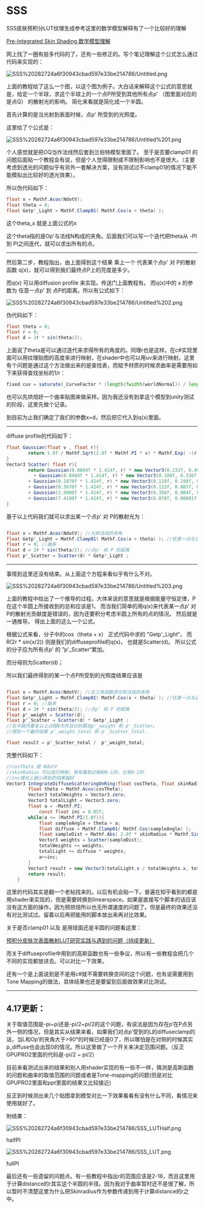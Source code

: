 # SSS

SSS皮肤预积分LUT纹理生成参考这里的数学模型解释有了一个比较好的理解

[Pre-Integrated Skin Shading 数学模型理解](https://zhuanlan.zhihu.com/p/56052015)

网上找了一圈有挺多代码的了，还有一些修正的。写个笔记理解这个公式怎么通过代码来实现的：

![SSS%20282724a6f30943cbad597e33be214786/Untitled.png](SSS%20282724a6f30943cbad597e33be214786/Untitled.png)

上面的教程给了这么一个图，以这个图为例子。大白话来解释这个公式的意思就是，给定一个半球，求这个半球上的一个点P所受到其他所有点p' （图里面对应的是点Q） 的散射光的影响。 简化来看就是简化成一个半圆。

首先计算的是当光射到表面时候，点p' 所受到的光照度。

这里给了个公式是：

![SSS%20282724a6f30943cbad597e33be214786/Untitled%201.png](SSS%20282724a6f30943cbad597e33be214786/Untitled%201.png)

个人感觉就是把OQ当作法线然后套到兰伯特模型里面了。 至于是否要clamp01 的问题后面贴一个教程会有说，但是个人觉得限制或不限制影响也不是很大。（主要考虑到透光的问题似乎有另外一套解决方案，没有测试过不clamp01的情况下能不能模拟出比较好的透光效果）。

所以伪代码如下：

```csharp
float x = Mathf.Acos(NdotV); 
float theta = 0; 
float Getp'_Light = Mathf.Clamp01( Mathf.Cos(x + theta) );
```

这个theta_x 就是上面公式的x

这个theta指的是Op'与法线N构成的夹角。后面我们可以写一个迭代把theta从 -PI 到 PI之间迭代，就可以求出所有的点。

---

然后第二步，教程指出，由上面得到这个结果 乘上一个 代表某个点p' 对 P的散射函数 q(x)，就可以得到我们最终点P上的亮度是多少。

而q(x) 可以用diffusion profile 来实现。传送门上面教程有。 而q(x)中的 x 的参数为 任意一点p' 到 点P的距离。所以有公式如下：

![SSS%20282724a6f30943cbad597e33be214786/Untitled%202.png](SSS%20282724a6f30943cbad597e33be214786/Untitled%202.png)


伪代码如下：

```csharp
float theta = 0; 
float r = 0;
float d = 2r * sin(theta/2);
```

上面说了theta是可以通过迭代来求得所有的角度的。同理r也是这样。在c#实现里面可以用纹理贴图的高度来进行映射，在shader中也可以用uv来进行映射。这里有个问题是通过这个方法做出来的是查找表，而赋予材质的时候求曲率是需要用如下来获得查找坐标的1/r：

```glsl
fixed cuv = saturate(_CurveFactor * (length(fwidth(worldNormal)) / length(fwidth(worldPos))))
```

也可以先烘焙好一个曲率贴图来做采样。因为我还没有到拿这个模型到unity测试的阶段，这里先做个记录。

到目前为止我们确定了我们的参数x=d，然后把它代入到q(x)里面。

---

diffuse profile的代码如下：

```csharp
float Gaussian(float v , float r){
        return 1.0f / Mathf.Sqrt(2.0f * Mathf.PI * v) * Mathf.Exp( -(r * r) / (2 * v) ); //2piv用的是根号还是2不确认    
}
Vector3 Scatter( float r){
        return Gaussian(0.0064f * 1.414f, r) * new Vector3(0.233f, 0.455f, 0.649f) 
          + Gaussian(0.0484f * 1.414f, r) * new Vector3(0.100f, 0.336f, 0.344f)
        + Gaussian(0.1870f * 1.414f, r) * new Vector3(0.118f, 0.198f, 0.000f)
        + Gaussian(0.5670f * 1.414f, r) * new Vector3(0.113f, 0.007f, 0.007f) 
        + Gaussian(1.9900f * 1.414f, r) * new Vector3(0.358f, 0.004f, 0.00001f) 
        + Gaussian(7.4100f * 1.414f, r) * new Vector3(0.078f, 0.00001f, 0.00001f); 
}
```



基于以上代码我们就可以求出某一个点p' 对 P的散射光为：

```csharp

float x = Mathf.Acos(NdotV); //光和法线的夹角
float Getp'_Light = Mathf.Clamp01( Mathf.Cos(x + theta) ); //任意一点与法线的夹角
float r = 0; //曲率
float d = 2r * sin(theta/2); //点p' 和 P 的距离
float p'_Scatter = Scatter(d) * Getp'_Light ;
```

---

事情到这里还没有结束。从上面这个方程来看似乎有什么不对。

![SSS%20282724a6f30943cbad597e33be214786/Untitled%203.png](SSS%20282724a6f30943cbad597e33be214786/Untitled%203.png)

上面的教程中给出了一个推导的过程。大体来说的意思就是根据能量守恒定律，P在这个半圆上所接收到的总和应该是1， 而当我们简单的用q(x)来代表某一点p’ 对 P的散射光贡献度是错误的，因为还要积分考虑半圆上所有的点的情况。 然后就是一通推导。 得出上面的这么一个公式。 

根据公式来看，分子中的cos（theta + x） 正式代码中求的 ”Getp'_Light“， 而R(2r * sin(x/2)) 则是我们的diffuseprofile的q(x)， 也就是Scatter(d)。 所以公式的分子应为所有点p' 的 ”p'_Scatter“累加。

而分母则为Scatter(d)；

所以我们最终得到的某一个点P所受到的光照度结果应该是

```csharp

float x = Mathf.Acos(NdotV); //反三角函数求光和法线的夹角
float Getp'_Light = Mathf.Clamp01( Mathf.Cos(x + theta) ); //任意一点与法线的夹角
float r = 0; //曲率
float d = 2r * sin(theta/2); //点p' 和 P 的距离
float p'_weight = Scatter(d);
float p'_Scatter = Scatter(d) * Getp'_Light ;
//在半圆内重复以上过程N次并且分别累加p'_weight 和 p'_Scatter。
//得到一个最终结果 p'_weight_total 和 p'_Scatter_total.

float result = p'_Scatter_total /  p'_weight_total;
```

完整代码如下：

```csharp
//cosTheta 是 NdotV
//skinRadius 可以自行映射，我有看到过映射0-1的，也有0-2的
//inc理论上越小得到的结果越好
Vector3 IntegrateDiffuseScatteringOnRing(float cosTheta, float skinRadius){ 
        float theta = Mathf.Acos(cosTheta);
        Vector3 totalWeights = Vector3.zero; 
        Vector3 totalLight = Vector3.zero; 
        float a = -Mathf.PI; 
	        const float inc = 0.05f;
        while(a <= (Mathf.PI/2.0f)){ 
            float sampleAngle = theta + a;
            float diffuse = Mathf.Clamp01( Mathf.Cos(sampleAngle) ); 
            float sampleDist = Mathf.Abs( 2.0f * skinRadius * Mathf.Sin(a * 0.5f) ); 
            Vector3 weights = Scatter(sampleDist);
            totalWeights += weights; 
            totalLight += diffuse * weights; 
            a+=inc; 
        }
        Vector3 result = new Vector3(totalLight.x / totalWeights.x, totalLight.y / totalWeights.y, totalLight.z / totalWeights.z);
        return result;
    }
```

这里的代码其实是翻一个老帖找来的。以后有机会贴一下。普遍在知乎看到的都是用shader来实现的，但是需要转换到linearspace。如果是直接写个脚本的话应该没有这方面的操作。因为预烘焙所以也无所谓速度的问题了。但是最终的效果还没有对比测试过。留着以后再把能用的脚本放出来再对比效果。

关于是否clamp01 以及 是用球面还是半圆的问题看这里：

[预积分皮肤次表面散射LUT研究实践与遇到的问题（持续更新）](https://zhuanlan.zhihu.com/p/304213775)

而关于diffuseprofile中用到的高斯函数也有一些争议，所以有一些教程会把几个不同的实现都放进去。可以对比一下效果。

还有一个是上面说到是不是用c#就不需要转换空间的这个问题，也有说需要用到Tone Mapping的做法，具体结果也还是要留到后面做效果对比测试。

---

## 4.17更新：

关于取值范围是-pi~pi还是-pi/2~pi/2的这个问题，有说法是因为存在p‘在P点另外一侧的情况，但是其实从结果来看，如果我们对点p’受到的L的diffuseclamp的话，当L和Op‘的夹角大于>90°的时候已经是0了，所以哪怕是在对侧的时候其实p_diffuse也会出现0的情况。所以这里做了一个开关来决定范围问题。（反正GPUPRO2里面的代码是-pi/2 ~ pi/2）

目前来看测试出来的结果和别人用shader实现的有一些不一样，猜测是高斯函数的问题和曲率的取值范围的问题或者是Tone-mapping的问题(但是对比GPUPRO2里面和ppt里面的结果又比较接近)

反正到时候测出来几个贴图拿到模型对比一下效果看看有没有什么不同，看情况来使用就好了。

附结果：

![SSS%20282724a6f30943cbad597e33be214786/SSS_LUTHalf.png](SSS%20282724a6f30943cbad597e33be214786/SSS_LUTHalf.png)

halfPI

![SSS%20282724a6f30943cbad597e33be214786/SSS_LUT.png](SSS%20282724a6f30943cbad597e33be214786/SSS_LUT.png)

fullPI


最后还有一些遗留的问题点。有一些教程中指出r的范围应该是2-16，而且这里用于计算distance的r其实这个半圆的半径。因为我对于曲率暂时还不是很了解，所以暂时不清楚这里为什么把Skinradius作为参数传递到用于计算distance的r之中。
